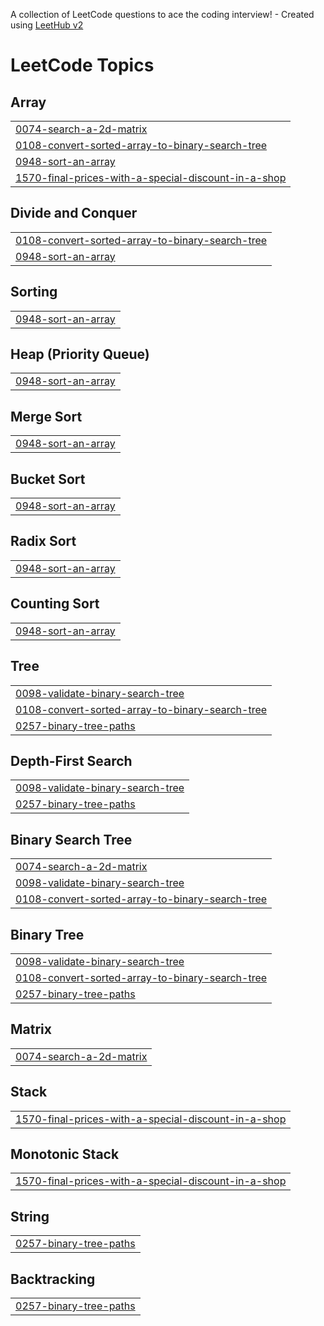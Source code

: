 A collection of LeetCode questions to ace the coding interview! - Created using [LeetHub v2](https://github.com/arunbhardwaj/LeetHub-2.0)
<!---LeetCode Topics Start-->
# LeetCode Topics
## Array
|  |
| ------- |
| [0074-search-a-2d-matrix](https://github.com/Saydaliyev-Elmurod/leetcode75/tree/master/0074-search-a-2d-matrix) |
| [0108-convert-sorted-array-to-binary-search-tree](https://github.com/Saydaliyev-Elmurod/leetcode75/tree/master/0108-convert-sorted-array-to-binary-search-tree) |
| [0948-sort-an-array](https://github.com/Saydaliyev-Elmurod/leetcode75/tree/master/0948-sort-an-array) |
| [1570-final-prices-with-a-special-discount-in-a-shop](https://github.com/Saydaliyev-Elmurod/leetcode75/tree/master/1570-final-prices-with-a-special-discount-in-a-shop) |
## Divide and Conquer
|  |
| ------- |
| [0108-convert-sorted-array-to-binary-search-tree](https://github.com/Saydaliyev-Elmurod/leetcode75/tree/master/0108-convert-sorted-array-to-binary-search-tree) |
| [0948-sort-an-array](https://github.com/Saydaliyev-Elmurod/leetcode75/tree/master/0948-sort-an-array) |
## Sorting
|  |
| ------- |
| [0948-sort-an-array](https://github.com/Saydaliyev-Elmurod/leetcode75/tree/master/0948-sort-an-array) |
## Heap (Priority Queue)
|  |
| ------- |
| [0948-sort-an-array](https://github.com/Saydaliyev-Elmurod/leetcode75/tree/master/0948-sort-an-array) |
## Merge Sort
|  |
| ------- |
| [0948-sort-an-array](https://github.com/Saydaliyev-Elmurod/leetcode75/tree/master/0948-sort-an-array) |
## Bucket Sort
|  |
| ------- |
| [0948-sort-an-array](https://github.com/Saydaliyev-Elmurod/leetcode75/tree/master/0948-sort-an-array) |
## Radix Sort
|  |
| ------- |
| [0948-sort-an-array](https://github.com/Saydaliyev-Elmurod/leetcode75/tree/master/0948-sort-an-array) |
## Counting Sort
|  |
| ------- |
| [0948-sort-an-array](https://github.com/Saydaliyev-Elmurod/leetcode75/tree/master/0948-sort-an-array) |
## Tree
|  |
| ------- |
| [0098-validate-binary-search-tree](https://github.com/Saydaliyev-Elmurod/leetcode75/tree/master/0098-validate-binary-search-tree) |
| [0108-convert-sorted-array-to-binary-search-tree](https://github.com/Saydaliyev-Elmurod/leetcode75/tree/master/0108-convert-sorted-array-to-binary-search-tree) |
| [0257-binary-tree-paths](https://github.com/Saydaliyev-Elmurod/leetcode75/tree/master/0257-binary-tree-paths) |
## Depth-First Search
|  |
| ------- |
| [0098-validate-binary-search-tree](https://github.com/Saydaliyev-Elmurod/leetcode75/tree/master/0098-validate-binary-search-tree) |
| [0257-binary-tree-paths](https://github.com/Saydaliyev-Elmurod/leetcode75/tree/master/0257-binary-tree-paths) |
## Binary Search Tree
|  |
| ------- |
| [0074-search-a-2d-matrix](https://github.com/Saydaliyev-Elmurod/leetcode75/tree/master/0074-search-a-2d-matrix) |
| [0098-validate-binary-search-tree](https://github.com/Saydaliyev-Elmurod/leetcode75/tree/master/0098-validate-binary-search-tree) |
| [0108-convert-sorted-array-to-binary-search-tree](https://github.com/Saydaliyev-Elmurod/leetcode75/tree/master/0108-convert-sorted-array-to-binary-search-tree) |
## Binary Tree
|  |
| ------- |
| [0098-validate-binary-search-tree](https://github.com/Saydaliyev-Elmurod/leetcode75/tree/master/0098-validate-binary-search-tree) |
| [0108-convert-sorted-array-to-binary-search-tree](https://github.com/Saydaliyev-Elmurod/leetcode75/tree/master/0108-convert-sorted-array-to-binary-search-tree) |
| [0257-binary-tree-paths](https://github.com/Saydaliyev-Elmurod/leetcode75/tree/master/0257-binary-tree-paths) |
## Matrix
|  |
| ------- |
| [0074-search-a-2d-matrix](https://github.com/Saydaliyev-Elmurod/leetcode75/tree/master/0074-search-a-2d-matrix) |
## Stack
|  |
| ------- |
| [1570-final-prices-with-a-special-discount-in-a-shop](https://github.com/Saydaliyev-Elmurod/leetcode75/tree/master/1570-final-prices-with-a-special-discount-in-a-shop) |
## Monotonic Stack
|  |
| ------- |
| [1570-final-prices-with-a-special-discount-in-a-shop](https://github.com/Saydaliyev-Elmurod/leetcode75/tree/master/1570-final-prices-with-a-special-discount-in-a-shop) |
## String
|  |
| ------- |
| [0257-binary-tree-paths](https://github.com/Saydaliyev-Elmurod/leetcode75/tree/master/0257-binary-tree-paths) |
## Backtracking
|  |
| ------- |
| [0257-binary-tree-paths](https://github.com/Saydaliyev-Elmurod/leetcode75/tree/master/0257-binary-tree-paths) |
<!---LeetCode Topics End-->